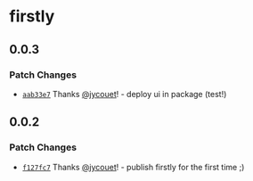 # firstly

## 0.0.3

### Patch Changes

- [`aab33e7`](https://github.com/jycouet/firstly/commit/aab33e7681b06c8336c263471a87b97cc6186c6e)
  Thanks [@jycouet](https://github.com/jycouet)! - deploy ui in package (test!)

## 0.0.2

### Patch Changes

- [`f127fc7`](https://github.com/jycouet/firstly/commit/f127fc78e00f6464d8fbbebc10f3ffb43402fcc3)
  Thanks [@jycouet](https://github.com/jycouet)! - publish firstly for the first time ;)
